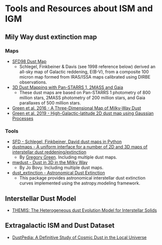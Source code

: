 # Tools and Resources about ISM and IGM

## Mily Way dust extinction map

### Maps

* [SFD98 Dust Map](https://lambda.gsfc.nasa.gov/product/foreground/fg_ebv_map.cfm)
    * Schlegel, Finkbeiner & Davis (see 1998 reference below) derived an all-sky map of Galactic reddening, E(B-V), from a composite 100 micron map formed from IRAS/ISSA maps calibrated using DIRBE observations.
* [3D Dust Mapping with Pan-STARRS 1, 2MASS and Gaia](http://argonaut.skymaps.info/)
    * These dust maps are based on Pan-STARRS 1 photometry of 800 million stars, 2MASS photometry of 200 million stars, and Gaia parallaxes of 500 million stars.
* [Green et al. 2016 - A Three-Dimensional Map of Milky-Way Dust](https://arxiv.org/abs/1507.01005)
* [Green et al. 2019 - High-Galactic-latitude 2D dust map using Gaussian Processes](https://dataverse.harvard.edu/dataset.xhtml?persistentId=doi:10.7910/DVN/AV9GXO)

### Tools

* [SFD - Schlegel, Finkbeiner, David dust maps in Python](https://github.com/adrn/SFD)
* [dustmaps - A uniform interface for a number of 2D and 3D maps of interstellar dust reddening/extinction](https://github.com/gregreen/dustmaps)
    - By [Gregory Green](http://greg.ory.gr/een#papers). Including multiple dust maps.
* [mwdust - Dust in 3D in the Milky Way](https://github.com/jobovy/mwdust)
    - By Jo Bovy. Including multiple dust maps.
* [dust_extinction - Astronomical Dust Extinction](https://github.com/karllark/dust_extinction)
    - This package provides astronomical interstellar dust extinction curves implemented using the astropy.modeling framework.


## Interstellar Dust Model 

* [THEMIS: The Heterogeneous dust Evolution Model for Interstellar Solids](https://www.ias.u-psud.fr/themis/THEMIS_model.html)

## Extragalactic ISM and Dust Dataset

* [DustPedia: A Definitive Study of Cosmic Dust in the Local Universe](http://dustpedia.com/)
